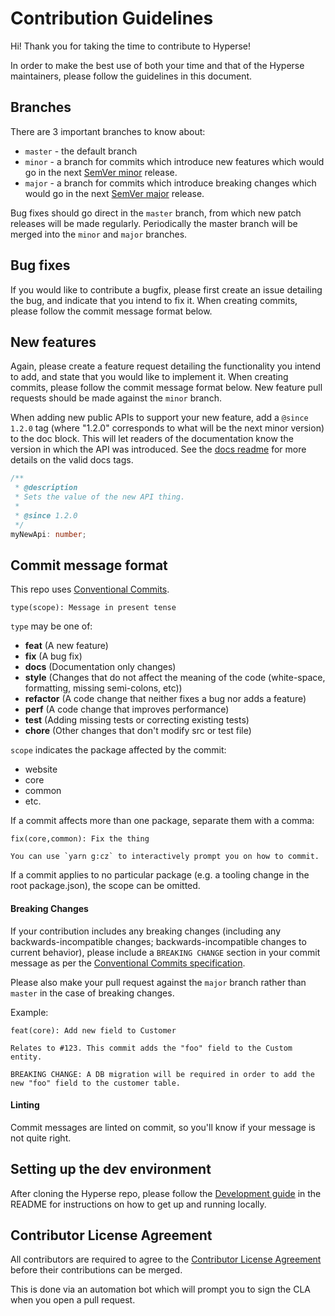 # Contribution Guidelines

Hi! Thank you for taking the time to contribute to Hyperse!

In order to make the best use of both your time and that of the Hyperse maintainers, please follow the guidelines in this document.

## Branches

There are 3 important branches to know about:

- `master` - the default branch
- `minor` - a branch for commits which introduce new features which would go in the next [SemVer minor](https://semver.org/) release.
- `major` - a branch for commits which introduce breaking changes which would go in the next [SemVer major](https://semver.org/) release.

Bug fixes should go direct in the `master` branch, from which new patch releases will be made regularly. Periodically the master branch will be merged into the `minor` and `major` branches.

## Bug fixes

If you would like to contribute a bugfix, please first create an issue detailing the bug, and indicate that you intend to fix it. When creating commits, please follow the commit message format below.

## New features

Again, please create a feature request detailing the functionality you intend to add, and state that you would like to implement it. When creating commits, please follow the commit message format below. New feature pull requests should be made against the `minor` branch.

When adding new public APIs to support your new feature, add a `@since 1.2.0` tag (where "1.2.0" corresponds to what will be the next minor version) to the doc block. This will let readers of the documentation know the version in which the API was introduced. See the [docs readme](./README.md) for more details on the valid docs tags.

```TypeScript
/**
 * @description
 * Sets the value of the new API thing.
 *
 * @since 1.2.0
 */
myNewApi: number;
```

## Commit message format

This repo uses [Conventional Commits](https://www.conventionalcommits.org).

```
type(scope): Message in present tense
```

`type` may be one of:

- **feat** (A new feature)
- **fix** (A bug fix)
- **docs** (Documentation only changes)
- **style** (Changes that do not affect the meaning of the code (white-space, formatting, missing semi-colons, etc))
- **refactor** (A code change that neither fixes a bug nor adds a feature)
- **perf** (A code change that improves performance)
- **test** (Adding missing tests or correcting existing tests)
- **chore** (Other changes that don't modify src or test file)

`scope` indicates the package affected by the commit:

- website
- core
- common
- etc.

If a commit affects more than one package, separate them with a comma:

```shell
fix(core,common): Fix the thing
```

```shell
You can use `yarn g:cz` to interactively prompt you on how to commit.
```

If a commit applies to no particular package (e.g. a tooling change in the root package.json), the scope can be omitted.

#### Breaking Changes

If your contribution includes any breaking changes (including any backwards-incompatible changes; backwards-incompatible changes to current behavior), please include a `BREAKING CHANGE` section in your commit message as per the [Conventional Commits specification](https://www.conventionalcommits.org/en/v1.0.0/#commit-message-with-both-and-breaking-change-footer).

Please also make your pull request against the `major` branch rather than `master` in the case of breaking changes.

Example:

```shell
feat(core): Add new field to Customer

Relates to #123. This commit adds the "foo" field to the Custom entity.

BREAKING CHANGE: A DB migration will be required in order to add the new "foo" field to the customer table.
```

#### Linting

Commit messages are linted on commit, so you'll know if your message is not quite right.

## Setting up the dev environment

After cloning the Hyperse repo, please follow the [Development guide](./README.md#development) in the README for instructions on how to get up and running locally.

## Contributor License Agreement

All contributors are required to agree to the [Contributor License Agreement](https://github.com/hyperse-io/.github/blob/main/license/CLA.md) before their contributions can be merged.

This is done via an automation bot which will prompt you to sign the CLA when you open a pull request.
